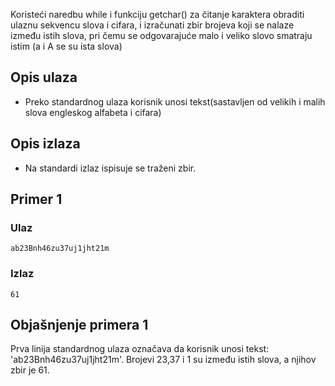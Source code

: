 
Koristeći naredbu while i funkciju getchar() za čitanje karaktera obraditi ulaznu sekvencu slova i cifara, i izračunati zbir brojeva koji se nalaze između istih slova, pri čemu se odgovarajuće malo i veliko slovo smatraju istim (a i A se su ista slova)

## Opis ulaza

  - Preko standardnog ulaza korisnik unosi tekst(sastavljen od velikih i malih slova engleskog alfabeta i cifara)

## Opis izlaza

  - Na standardi izlaz ispisuje se traženi zbir.
## Primer 1

### Ulaz

~~~
ab23Bnh46zu37uj1jht21m
~~~

### Izlaz

~~~
61
~~~


## Objašnjenje primera 1

Prva linija standardnog ulaza označava da korisnik unosi tekst: 'ab23Bnh46zu37uj1jht21m'. Brojevi 23,37 i 1 su između istih slova, a njihov zbir je 61.
